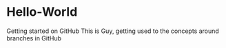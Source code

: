# Hello-World
Getting started on GitHub
This is Guy, getting used to the concepts around branches in GitHub
